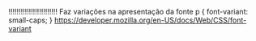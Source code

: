 <Font-Variant>!!!!!!!!!!!!!!!!!!!!!!!!
Faz variações na apresentação da fonte
p {
	font-variant: small-caps;
}
https://developer.mozilla.org/en-US/docs/Web/CSS/font-variant